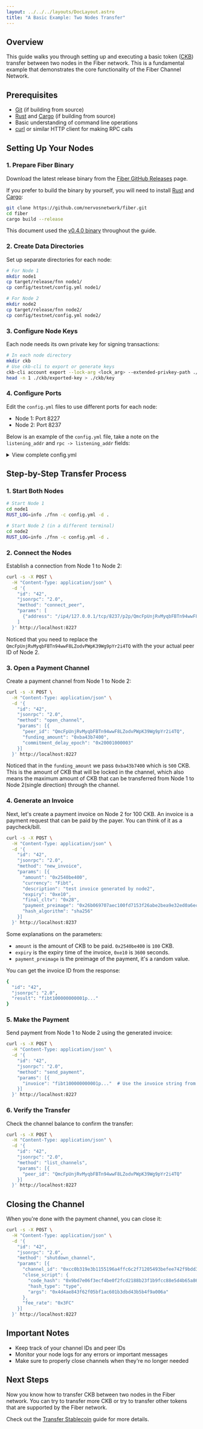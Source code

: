 ```yaml
---
layout: ../../../layouts/DocLayout.astro
title: "A Basic Example: Two Nodes Transfer"
---
```


## Overview

This guide walks you through setting up and executing a basic token ([CKB](https://explorer.nervos.org/)) transfer between two nodes in the Fiber network. This is a fundamental example that demonstrates the core functionality of the Fiber Channel Network.

## Prerequisites

- [Git](https://git-scm.com/) (if building from source)
- [Rust](https://www.rust-lang.org/) and [Cargo](https://doc.rust-lang.org/cargo/) (if building from source)
- Basic understanding of command line operations
- [curl](https://curl.se/) or similar HTTP client for making RPC calls

## Setting Up Your Nodes

### 1. Prepare Fiber Binary

Download the latest release binary from the [Fiber GitHub Releases](https://github.com/nervosnetwork/fiber/releases) page.

If you prefer to build the binary by yourself, you will need to install [Rust](https://www.rust-lang.org/) and [Cargo](https://doc.rust-lang.org/cargo/):

```sh
git clone https://github.com/nervosnetwork/fiber.git
cd fiber
cargo build --release
```

This document used the [v0.4.0 binary](https://github.com/nervosnetwork/fiber/releases/tag/v0.4.0) throughout the guide.

### 2. Create Data Directories

Set up separate directories for each node:

```sh
# For Node 1
mkdir node1
cp target/release/fnn node1/
cp config/testnet/config.yml node1/

# For Node 2
mkdir node2
cp target/release/fnn node2/
cp config/testnet/config.yml node2/
```

### 3. Configure Node Keys

Each node needs its own private key for signing transactions:

```sh
# In each node directory
mkdir ckb
# Use ckb-cli to export or generate keys
ckb-cli account export --lock-arg <lock_arg> --extended-privkey-path ./ckb/exported-key
head -n 1 ./ckb/exported-key > ./ckb/key
```

### 4. Configure Ports

Edit the `config.yml` files to use different ports for each node:

- Node 1: Port 8227
- Node 2: Port 8237

Below is an example of the `config.yml` file, take a note on the `listening_addr` and `rpc -> listening_addr` fields:

<details>
<summary>View complete config.yml</summary>

```sh
# This configuration file only contains the necessary configurations for the testnet deployment.
# All options' descriptions can be found via `fnn --help` and be overridden by command line arguments or environment variables.
fiber:
  listening_addr: "/ip4/127.0.0.1/tcp/8228"
  bootnode_addrs:
    - "/ip4/54.179.226.154/tcp/8228/p2p/Qmes1EBD4yNo9Ywkfe6eRw9tG1nVNGLDmMud1xJMsoYFKy"
    - "/ip4/54.179.226.154/tcp/18228/p2p/QmdyQWjPtbK4NWWsvy8s69NGJaQULwgeQDT5ZpNDrTNaeV"
  announce_listening_addr: true
  announced_addrs:
    # If you want to announce your fiber node public address to the network, you need to add the address here, please change the ip to your public ip accordingly.
    # - "/ip4/YOUR-FIBER-NODE-PUBLIC-IP/tcp/8228"
  chain: testnet
  # lock script configurations related to fiber network
  # https://github.com/nervosnetwork/fiber-scripts/blob/main/deployment/testnet/migrations/2025-02-28-111246.json
  scripts:
    - name: FundingLock
      script:
        code_hash: 0x6c67887fe201ee0c7853f1682c0b77c0e6214044c156c7558269390a8afa6d7c
        hash_type: type
        args: 0x
      cell_deps:
        - out_point:
            tx_hash: 0x5a5288769cecde6451cb5d301416c297a6da43dc3ac2f3253542b4082478b19b
            index: 0x1
          dep_type: code
        - out_point:
            tx_hash: 0x5a5288769cecde6451cb5d301416c297a6da43dc3ac2f3253542b4082478b19b # ckb_auth
            index: 0x0
          dep_type: code
    - name: CommitmentLock
      script:
        code_hash: 0x740dee83f87c6f309824d8fd3fbdd3c8380ee6fc9acc90b1a748438afcdf81d8
        hash_type: type
        args: 0x
      cell_deps:
        - out_point:
            tx_hash: 0x5a5288769cecde6451cb5d301416c297a6da43dc3ac2f3253542b4082478b19b
            index: 0x2
          dep_type: code
        - out_point:
            tx_hash: 0x5a5288769cecde6451cb5d301416c297a6da43dc3ac2f3253542b4082478b19b #ckb_auth
            index: 0x0
          dep_type: code

rpc:
  # By default RPC only binds to localhost, thus it only allows accessing from the same machine.
  # Allowing arbitrary machines to access the JSON-RPC port is dangerous and strongly discouraged.
  # Please strictly limit the access to only trusted machines.
  listening_addr: "127.0.0.1:8227"

ckb:
  rpc_url: "https://testnet.ckbapp.dev/"
  udt_whitelist:
    - name: RUSD
      script:
        code_hash: 0x1142755a044bf2ee358cba9f2da187ce928c91cd4dc8692ded0337efa677d21a
        hash_type: type
        args: 0x878fcc6f1f08d48e87bb1c3b3d5083f23f8a39c5d5c764f253b55b998526439b
      cell_deps:
        - tx_hash: 0xed7d65b9ad3d99657e37c4285d585fea8a5fcaf58165d54dacf90243f911548b
          index: 0
          dep_type: code
      auto_accept_amount: 1000000000

services:
  - fiber
  - rpc
  - ckb
```

</details>

## Step-by-Step Transfer Process

### 1. Start Both Nodes

```sh
# Start Node 1
cd node1
RUST_LOG=info ./fnn -c config.yml -d .

# Start Node 2 (in a different terminal)
cd node2
RUST_LOG=info ./fnn -c config.yml -d .
```

### 2. Connect the Nodes

Establish a connection from Node 1 to Node 2:

```sh
curl -s -X POST \
  -H "Content-Type: application/json" \
  -d '{
    "id": "42",
    "jsonrpc": "2.0",
    "method": "connect_peer",
    "params": [
      {"address": "/ip4/127.0.0.1/tcp/8237/p2p/QmcFpUnjRvMyqbFBTn94wwF8LZodvPWpK39Wg9pYr2i4TQ"}
    ]
  }' http://localhost:8227
```

Noticed that you need to replace the `QmcFpUnjRvMyqbFBTn94wwF8LZodvPWpK39Wg9pYr2i4TQ` with the your actual peer ID of Node 2.

### 3. Open a Payment Channel

Create a payment channel from Node 1 to Node 2:

```sh
curl -s -X POST \
  -H "Content-Type: application/json" \
  -d '{
    "id": "42",
    "jsonrpc": "2.0",
    "method": "open_channel",
    "params": [{
      "peer_id": "QmcFpUnjRvMyqbFBTn94wwF8LZodvPWpK39Wg9pYr2i4TQ",
      "funding_amount": "0xba43b7400",
      "commitment_delay_epoch": "0x20001000003"
    }]
  }' http://localhost:8227
```

Noticed that in the `funding_amount` we pass `0xba43b7400` which is `500` CKB. This is the amount of CKB that will be locked in the channel, which also means the maximum amount of CKB that can be transferred from Node 1 to Node 2(single direction) through the channel.

### 4. Generate an Invoice

Next, let's create a payment invoice on Node 2 for 100 CKB. An invoice is a payment request that can be paid by the payer. You can think of it as a paycheck/bill.

```sh
curl -s -X POST \
  -H "Content-Type: application/json" \
  -d '{
    "id": "42",
    "jsonrpc": "2.0",
    "method": "new_invoice",
    "params": [{
      "amount": "0x2540be400",
      "currency": "Fibt",
      "description": "test invoice generated by node2",
      "expiry": "0xe10",
      "final_cltv": "0x28",
      "payment_preimage": "0x26b069707aec100fd7153f26abe2bea9e32ed0a6ec1b7e3dcd47aa0e684a1412",
      "hash_algorithm": "sha256"
    }]
  }' http://localhost:8237
```

Some explanations on the parameters:

- `amount` is the amount of CKB to be paid. `0x2540be400` is `100` CKB.
- `expiry` is the expiry time of the invoice, `0xe10` is `3600` seconds.
- `payment_preimage` is the preimage of the payment, it's a random value.

You can get the invoice ID from the response:

```sh
{
  "id": "42",
  "jsonrpc": "2.0",
  "result": "fibt100000000001p..."
}
```

### 5. Make the Payment

Send payment from Node 1 to Node 2 using the generated invoice:

```sh
curl -s -X POST \
  -H "Content-Type: application/json" \
  -d '{
    "id": "42",
    "jsonrpc": "2.0",
    "method": "send_payment",
    "params": [{
      "invoice": "fibt100000000001p..."  # Use the invoice string from step 4
    }]
  }' http://localhost:8227
```

### 6. Verify the Transfer

Check the channel balance to confirm the transfer:

```sh
curl -s -X POST \
  -H "Content-Type: application/json" \
  -d '{
    "id": "42",
    "jsonrpc": "2.0",
    "method": "list_channels",
    "params": [{
      "peer_id": "QmcFpUnjRvMyqbFBTn94wwF8LZodvPWpK39Wg9pYr2i4TQ"
    }]
  }' http://localhost:8227
```

## Closing the Channel

When you're done with the payment channel, you can close it:

```sh
curl -s -X POST \
  -H "Content-Type: application/json" \
  -d '{
    "id": "42",
    "jsonrpc": "2.0",
    "method": "shutdown_channel",
    "params": [{
      "channel_id": "0xcc0b319e3b1155196a4ffc6c2f71205493befee742f9bdd3ef0e11db4a9bbdac",
      "close_script": {
        "code_hash": "0x9bd7e06f3ecf4be0f2fcd2188b23f1b9fcc88e5d4b65a8637b17723bbda3cce8",
        "hash_type": "type",
        "args": "0x4d4ae843f62f05bf1ac601b3dbd43b5b4f9a006a"
      },
      "fee_rate": "0x3FC"
    }]
  }' http://localhost:8227
```

## Important Notes

- Keep track of your channel IDs and peer IDs
- Monitor your node logs for any errors or important messages
- Make sure to properly close channels when they're no longer needed 

## Next Steps

Now you know how to transfer CKB between two nodes in the Fiber network. You can try to transfer more CKB or try to transfer other tokens that are supported by the Fiber network.

Check out the [Transfer Stablecoin](/docs/getting-started/transfer-stablecoin) guide for more details.
